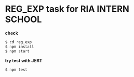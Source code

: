 REG_EXP task for RIA INTERN SCHOOL
==================================

**check**

```sh
$ cd reg_exp
$ npm install
$ npm start

```

**try test with JEST**

```sh
$ npm test
```
